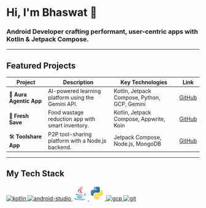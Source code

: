 # Hi, I'm Bhaswat 👋

### Android Developer crafting performant, user-centric apps with Kotlin & Jetpack Compose.



---

## Featured Projects

| Project                                                      | Description                                               | Key Technologies                            | Link                                                           |
| ------------------------------------------------------------ | --------------------------------------------------------- | ------------------------------------------- | -------------------------------------------------------------- |
| 🚀 **Aura Agentic App** | AI-powered learning platform using the Gemini API.        | Kotlin, Jetpack Compose, Python, GCP, Gemini | [GitHub](https://github.com/THORzero9/aura-agentic-app)   |
| 🍏 **Fresh Save** | Food wastage reduction app with smart inventory.          | Kotlin, Jetpack Compose, Appwrite, Koin     | [GitHub](https://github.com/THORzero9)                           |
| 🛠️ **Toolshare App** | P2P tool-sharing platform with a Node.js backend.         | Jetpack Compose, Node.js, MongoDB           | [GitHub](https://github.com/THORzero9)                        |


---

## My Tech Stack

<p align="left">
  <a href="https://kotlinlang.org" target="_blank" rel="noreferrer"> <img src="https://www.vectorlogo.zone/logos/kotlinlang/kotlinlang-icon.svg" alt="kotlin" width="40" height="40"/> </a>
  <a href="https://developer.android.com/jetpack/compose" target="_blank" rel="noreferrer"> <img src="https://upload.wikimedia.org/wikipedia/commons/thumb/d/d7/Android_Studio_Icon_2023.svg/2048px-Android_Studio_Icon_2023.svg.png" alt="android-studio" width="40" height="40"/> </a>
  <a href="https://www.java.com" target="_blank" rel="noreferrer"> <img src="https://raw.githubusercontent.com/devicons/devicon/master/icons/java/java-original.svg" alt="java" width="40" height="40"/> </a>
  <a href="https://www.python.org" target="_blank" rel="noreferrer"> <img src="https://raw.githubusercontent.com/devicons/devicon/master/icons/python/python-original.svg" alt="python" width="40" height="40"/> </a>
  <a href="https://cloud.google.com" target="_blank" rel="noreferrer"> <img src="https://www.vectorlogo.zone/logos/google_cloud/google_cloud-icon.svg" alt="gcp" width="40" height="40"/> </a>
  <a href="https://git-scm.com/" target="_blank" rel="noreferrer"> <img src="https://www.vectorlogo.zone/logos/git-scm/git-scm-icon.svg" alt="git" width="40" height="40"/> </a>
</p>
